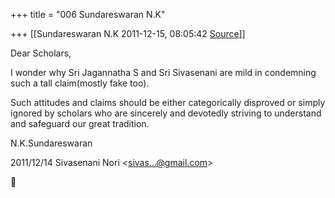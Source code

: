 +++
title = "006 Sundareswaran N.K"

+++
[[Sundareswaran N.K	2011-12-15, 08:05:42 [Source](https://groups.google.com/g/bvparishat/c/7MTd_fmyn-M)]]



Dear Scholars,

I wonder why Sri Jagannatha S and Sri Sivasenani are mild in condemning such a tall claim(mostly fake too).

Such attitudes and claims should be either categorically disproved or simply ignored by scholars who are sincerely and devotedly striving to understand and safeguard our great tradition.

N.K.Sundareswaran  
  

2011/12/14 Sivasenani Nori \<[sivas...@gmail.com]()\>



